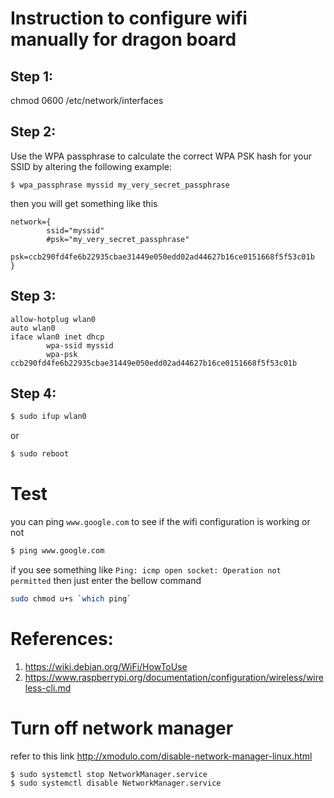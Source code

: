 # Instruction to configure wifi manually for dragon board
## Step 1:
chmod 0600 /etc/network/interfaces
## Step 2:
Use the WPA passphrase to calculate the correct WPA PSK hash for your SSID by altering the following example: 

```
$ wpa_passphrase myssid my_very_secret_passphrase
```
then you will get something like this

```
network={
        ssid="myssid"
        #psk="my_very_secret_passphrase"
        psk=ccb290fd4fe6b22935cbae31449e050edd02ad44627b16ce0151668f5f53c01b
}
```
## Step 3:
```
allow-hotplug wlan0
auto wlan0
iface wlan0 inet dhcp
        wpa-ssid myssid
        wpa-psk ccb290fd4fe6b22935cbae31449e050edd02ad44627b16ce0151668f5f53c01b
```
## Step 4:
```bash
$ sudo ifup wlan0
```
or
```bash
$ sudo reboot
```
# Test
you can ping `www.google.com` to see if the wifi configuration is working or not
```bash
$ ping www.google.com
```
if you see something like `Ping: icmp open socket: Operation not permitted` then just enter the bellow command

```bash
sudo chmod u+s `which ping`
```
# References:
1. https://wiki.debian.org/WiFi/HowToUse
2. https://www.raspberrypi.org/documentation/configuration/wireless/wireless-cli.md

# Turn off network manager

refer to this link 
http://xmodulo.com/disable-network-manager-linux.html

```
$ sudo systemctl stop NetworkManager.service
$ sudo systemctl disable NetworkManager.service
```
